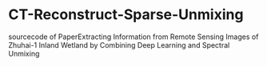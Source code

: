 # CT-Reconstruct-Sparse-Unmixing
sourcecode of PaperExtracting Information from Remote Sensing Images of Zhuhai-1 Inland Wetland by Combining Deep Learning and Spectral Unmixing
